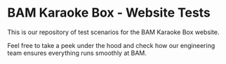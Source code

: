 # BAM Karaoke Box - Website Tests

This is our repository of test scenarios for the BAM Karaoke Box website.

Feel free to take a peek under the hood and check how our engineering
team ensures everything runs smoothly at BAM.
